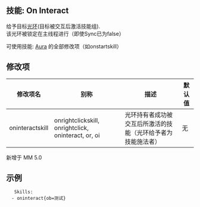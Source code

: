 技能: On Interact
--------------------------

给予目标[光环](技能/列表/Aura)(目标被交互后激活技能组).  
该光环被锁定在主线程进行（即使Sync已为false）

可使用技能: [Aura](/技能/列表/aura) 的全部修改项（如onstartskill）

修改项
----------

| 修改项名 | 别称    | 描述                                                                                                    | 默认值 |
|-----------|------------|----------------------------------------------------------------------------------------------------------------|---------------|
| oninteractskill | onrightclickskill, onrightclick, oninteract, or, oi | 光环持有者成功被交互后所激活的技能（光环给予者为技能施法者） | 无 |

新增于 MM 5.0

示例
--------

       Skills:
      - oninteract{ob=测试}